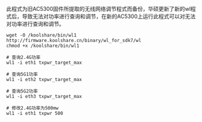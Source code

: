 此程式为旧AC5300固件所提取的无线网络调节程式而备份，华硕更新了新的wl程式后，导致无法对功率进行查询和调节，在新的AC5300上运行此程式可以对无法对功率进行查询和调节。

```
wget -O /koolshare/bin/wl1 http://firmware.koolshare.cn/binary/wl_for_sdk7/wl
chmod +x /koolshare/bin/wl1

# 查询2.4G功率
wl1 -i eth1 txpwr_target_max

# 查询5G1功率
wl1 -i eth2 txpwr_target_max

# 查询5G2功率
wl1 -i eth3 txpwr_target_max

# 修改2.4G功率为500mw
wl1 -i eth1 txpwr 500
```
